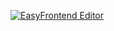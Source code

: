 [![EasyFrontend Editor](https://assets.easyfrontend.com/tailwind/images/banner/easyfrontend_at1.png)](http://easyfrontend.com/)
